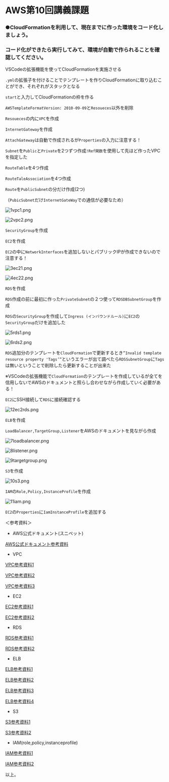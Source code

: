 # AWS第10回講義課題



### ●CloudFormationを利用して、現在までに作った環境をコード化しましょう。

### コード化ができたら実行してみて、環境が自動で作られることを確認してください。

VSCodeの拡張機能を使ってCloudFormationを実施させる

`.yml`の拡張子を付けることでテンプレートを作りCloudFormationに取り込むことができ、それぞれがスタックとなる

`start`と入力してCloudFormationの枠を作る

`AWSTemplateFormatVersion: 2010-09-09`と`Resoueces`以外を削除

`Resoueces`の内に`VPC`を作成

`InternetGateway`を作成

`AttachGateway`は自動で作成されるが`Properties`の入力に注意する！

`Subnet`を`Public`と`Private`を2つずつ作成`!Ref関数`を使用して先ほど作ったVPCを指定した

`RouteTable`を4つ作成

`RouteTaleAssociation`を4つ作成

`Route`を`PublicSubnet`の分だけ作成(2つ)

（`PubicSubnet`だけ`InternetGateWay`での通信が必要なため）

![1vpc1.png](./images10/1vpc1.png)

![2vpc2.png](./images10/2vpc2.png)

`SecurityGroup`を作成

`EC2`を作成

`EC2`の中に`NetworkInterfaces`を追加しないとパブリックIPが作成できないので注意する！

![3ec21.png](./images10/3ec21.png)

![4ec22.png](./images10/4ec22.png)

`RDS`を作成

`RDS`作成の前に最初に作った`PrivateSubnet`の２つ使って`RDSDBSubnetGroup`を作成

`RDS`の`SecurityGroup`を作成して`Ingress (インバウンドルール)`に`EC2`の`SecurityGroup`だけを追加した

![5rds1.png](./images10/5rds1.png)

![6rds2.png](./images10/6rds2.png)

`RDS`追加分のテンプレートを`CloudFormation`で更新するとき`”Invalid template resource property 'Tags’”`というエラーが出て調べたら`RDSSubnetGroup`に`Tags`は無いということで削除したら更新することが出来た

※VSCodeの拡張機能で`CloudFormation`のテンプレートを作成しているが全てを信用しないでAWSのドキュメントと照らし合わせながら作成していく必要がある！

`EC2`にSSH接続して`RDS`に接続確認する

![12ec2rds.png](./images10/12ec2rds.png)

`ELB`を作成

`LoadBalancer,TargetGroup,Listener`をAWSのドキュメントを見ながら作成

![7loadbalancer.png](./images10/7loadbalancer.png)

![8listener.png](./images10/8listener.png)

![9targetgroup.png](./images10/9targetgroup.png)

`S3`を作成

![10s3.png](./images10/10s3.png)

`IAM`の`Role,Policy,InstanceProfile`を作成

![11iam.png](./images10/11iam.png)

`EC2`の`Properties`に`IamInstanceProfile`を追加する


＜参考資料＞

- AWS公式ドキュメント(スニペット)

[AWS公式ドキュメント参考資料](https://docs.aws.amazon.com/ja_jp/AWSCloudFormation/latest/UserGuide/aws-template-resource-type-ref.html)

- VPC

[VPC参考資料1](https://dev.classmethod.jp/articles/cloudformation-beginner01/)

[VPC参考資料2](https://blog.serverworks.co.jp/build-vpc-and-pubsub-by-cfn)

[VPC参考資料3](https://zenn.dev/tmasuyama1114/articles/aws-cloudformation-basics)

- EC2

[EC2参考資料1](https://qiita.com/shonansurvivors/items/dc32e29fbb02cafdea17)

[EC2参考資料2](https://qiita.com/tyoshitake/items/c5176c0ef4de8d7cf5d8)

- RDS

[RDS参考資料1](https://qiita.com/kobayashi_0226/items/d0f49dbe84937de73a4d)

[RDS参考資料2](https://dev.classmethod.jp/articles/cloudformaion-aurora-dbinstance-not-use-property/)

- ELB

[ELB参考資料1](https://qiita.com/toyoyuto618/items/05bfb0ca2fbe14207274)

[ELB参考資料2](https://dev.classmethod.jp/articles/alb-cfn-template-to-study/)

[ELB参考資料3](https://cloud5.jp/cf-alb/)

[ELB参考資料4](https://dev.classmethod.jp/articles/nlb-accesslog-s3-cfn/)

- S3

[S3参考資料1](https://qiita.com/miyabiz/items/db97d1b719d99594e203)

[S3参考資料2](https://zenn.dev/part_of_mitsuo/articles/20220627-cloudformation01)

- IAM(role,policy,instanceprofile)

[IAM参考資料1](https://qiita.com/predora005/items/480dc3db258e84fcee81)

[IAM参考資料2](https://zenn.dev/yuta28/articles/ec2-iam-instance-profile)


以上。

